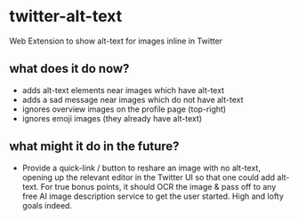 # twitter-alt-text

Web Extension to show alt-text for images inline in Twitter


## what does it do now?
- adds alt-text elements near images which have alt-text
- adds a sad message near images which do not have alt-text
- ignores overview images on the profile page (top-right)
- ignores emoji images (they already have alt-text)

## what might it do in the future?
- Provide a quick-link / button to reshare an image with no alt-text,
  opening up the relevant editor in the Twitter UI so that one could add
  alt-text. For true bonus points, it should OCR the image & pass off to
  any free AI image description service to get the user started. High and
  lofty goals indeed.

